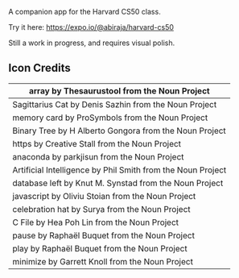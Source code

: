 
A companion app for the Harvard CS50 class.

Try it here: https://expo.io/@abiraja/harvard-cs50

Still a work in progress, and requires visual polish.

## Icon Credits

| array by Thesaurustool from the Noun Project                |
|-------------------------------------------------------------|
| Sagittarius Cat by Denis Sazhin from the Noun Project       |
| memory card by ProSymbols from the Noun Project             |
| Binary Tree by H Alberto Gongora from the Noun Project      |
| https by Creative Stall from the Noun Project               |
| anaconda by parkjisun from the Noun Project                 |
| Artificial Intelligence by Phil Smith from the Noun Project |
| database left by Knut M. Synstad from the Noun Project      |
| javascript by Oliviu Stoian from the Noun Project           |
| celebration hat by Surya from the Noun Project              |
| C File by Hea Poh Lin from the Noun Project                 |
| pause by Raphaël Buquet from the Noun Project               |
| play by Raphaël Buquet from the Noun Project                |
| minimize by Garrett Knoll from the Noun Project             |
